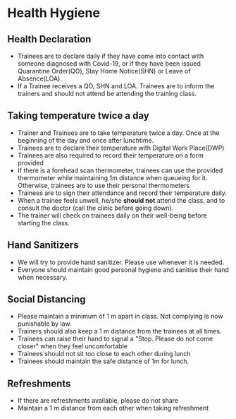 # Health Hygiene

## Health Declaration

- Trainees are to declare daily if they have come into contact with someone diagnosed with Covid-19, or if they have been issued Quarantine Order(QO), Stay Home Notice(SHN) or Leave of Absence(LOA).
- If a Trainee receives a QO, SHN and LOA. Trainees are to inform the trainers and should not attend be attending the training class.

## Taking temperature twice a day

- Trainer and Trainees are to take temperature twice a day. Once at the beginning of the day and once after lunchtime.
- Trainees are to declare their temperature with Digital Work Place(DWP)
- Trainees are also required to record their temperature on a form provided
- If there is a forehead scan thermometer, trainees can use the provided thermometer while maintaining 1m distance when queueing for it. Otherwise, trainees are to use their personal thermometers
- Trainees are to sign their attendance and record their temperature daily.
- When a trainee feels unwell, he/she **should not** attend the class, and to consult the doctor (call the clinic before going down).
- The trainer will check on trainees daily on their well-being before starting the class.

## Hand Sanitizers

- We will try to provide hand sanitizer. Please use whenever it is needed.
- Everyone should maintain good personal hygiene and sanitise their hand when necessary.

## Social Distancing

- Please maintain a minimum of 1 m apart in class. Not complying is now punishable by law.
- Trainers should also keep a 1 m distance from the trainees at all times.
- Trainees can raise their hand to signal a "Stop. Please do not come closer" when they feel uncomfortable
- Trainees should not sit too close to each other during lunch
- Trainees should maintain the safe distance of 1m for lunch.

## Refreshments

- If there are refreshments available, please do not share
- Maintain a 1 m distance from each other when taking refreshment
